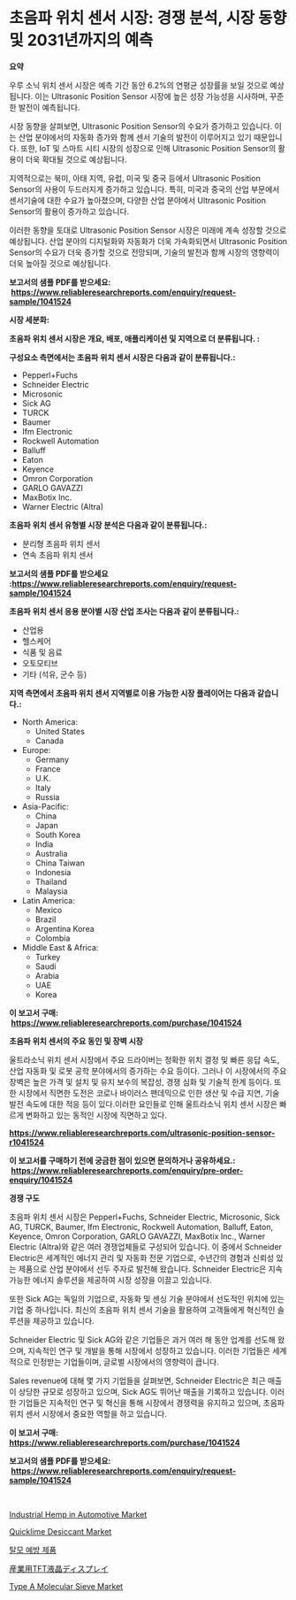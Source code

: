 <p><h1>초음파 위치 센서 시장: 경쟁 분석, 시장 동향 및 2031년까지의 예측</h1></p><p><strong>요약</strong></p>
<p><p>우루 소닉 위치 센서 시장은 예측 기간 동안 6.2%의 연평균 성장률을 보일 것으로 예상됩니다. 이는 Ultrasonic Position Sensor 시장에 높은 성장 가능성을 시사하며, 꾸준한 발전이 예측됩니다.</p><p>시장 동향을 살펴보면, Ultrasonic Position Sensor의 수요가 증가하고 있습니다. 이는 산업 분야에서의 자동화 증가와 함께 센서 기술의 발전이 이루어지고 있기 때문입니다. 또한, IoT 및 스마트 시티 시장의 성장으로 인해 Ultrasonic Position Sensor의 활용이 더욱 확대될 것으로 예상됩니다.</p><p>지역적으로는 북미, 아태 지역, 유럽, 미국 및 중국 등에서 Ultrasonic Position Sensor의 사용이 두드러지게 증가하고 있습니다. 특히, 미국과 중국의 산업 부문에서 센서기술에 대한 수요가 높아졌으며, 다양한 산업 분야에서 Ultrasonic Position Sensor의 활용이 증가하고 있습니다.</p><p>이러한 동향을 토대로 Ultrasonic Position Sensor 시장은 미래에 계속 성장할 것으로 예상됩니다. 산업 분야의 디지털화와 자동화가 더욱 가속화되면서 Ultrasonic Position Sensor의 수요가 더욱 증가할 것으로 전망되며, 기술의 발전과 함께 시장의 영향력이 더욱 높아질 것으로 예상됩니다.</p></p>
<p><strong>보고서의 샘플 PDF를 받으세요: &nbsp;<a href="https://www.reliableresearchreports.com/enquiry/request-sample/1041524">https://www.reliableresearchreports.com/enquiry/request-sample/1041524</a></strong></p>
<p><strong>시장 세분화:</strong></p>
<p><strong> 초음파 위치 센서 시장은 개요, 배포, 애플리케이션 및 지역으로 더 분류됩니다. :</strong></p>
<p><strong>구성요소 측면에서는 초음파 위치 센서 시장은 다음과 같이 분류됩니다.:</strong></p>
<p><ul><li>Pepperl+Fuchs</li><li>Schneider Electric</li><li>Microsonic</li><li>Sick AG</li><li>TURCK</li><li>Baumer</li><li>Ifm Electronic</li><li>Rockwell Automation</li><li>Balluff</li><li>Eaton</li><li>Keyence</li><li>Omron Corporation</li><li>GARLO GAVAZZI</li><li>MaxBotix Inc.</li><li>Warner Electric (Altra)</li></ul></p>
<p><strong> 초음파 위치 센서 유형별 시장 분석은 다음과 같이 분류됩니다.:</strong></p>
<p><ul><li>분리형 초음파 위치 센서</li><li>연속 초음파 위치 센서</li></ul></p>
<p><strong>보고서의 샘플 PDF를 받으세요 :<a href="https://www.reliableresearchreports.com/enquiry/request-sample/1041524">https://www.reliableresearchreports.com/enquiry/request-sample/1041524</a></strong></p>
<p><strong> 초음파 위치 센서 응용 분야별 시장 산업 조사는 다음과 같이 분류됩니다.:</strong></p>
<p><ul><li>산업용</li><li>헬스케어</li><li>식품 및 음료</li><li>오토모티브</li><li>기타 (석유, 군수 등)</li></ul></p>
<p><strong>지역 측면에서 초음파 위치 센서 지역별로 이용 가능한 시장 플레이어는 다음과 같습니다.:</strong></p>
<p><ul>
    <li>
        North America:
        <ul>
            <li>United States</li>
            <li>Canada</li>
        </ul>
    </li>
    <li>
        Europe:
        <ul>
            <li>Germany</li>
            <li>France</li>
            <li>U.K.</li>
            <li>Italy</li>
            <li>Russia</li>
        </ul>
    </li>
    <li>
        Asia-Pacific:
        <ul>
            <li>China</li>
            <li>Japan</li>
            <li>South Korea</li>
            <li>India</li>
            <li>Australia</li>
            <li>China Taiwan</li>
            <li>Indonesia</li>
            <li>Thailand</li>
            <li>Malaysia</li>
        </ul>
    </li>
    <li>
        Latin America:
        <ul>
            <li>Mexico</li>
            <li>Brazil</li>
            <li>Argentina Korea</li>
            <li>Colombia</li>
        </ul>
    </li>
    <li>
        Middle East & Africa:
        <ul>
            <li>Turkey</li>
            <li>Saudi</li>
            <li>Arabia</li>
            <li>UAE</li>
            <li>Korea</li>
        </ul>
    </li>
    </ul></p>
<p><strong>이 보고서 구매: &nbsp;<a href="https://www.reliableresearchreports.com/purchase/1041524">https://www.reliableresearchreports.com/purchase/1041524</a></strong></p>
<p><strong>초음파 위치 센서의 주요 동인 및 장벽 시장</strong></p>
<p><p>울트라소닉 위치 센서 시장에서 주요 드라이버는 정확한 위치 결정 및 빠른 응답 속도, 산업 자동화 및 로봇 공학 분야에서의 증가하는 수요 등이다. 그러나 이 시장에서의 주요 장벽은 높은 가격 및 설치 및 유지 보수의 복잡성, 경쟁 심화 및 기술적 한계 등이다. 또한 시장에서 직면한 도전은 코로나 바이러스 팬데믹으로 인한 생산 및 수급 지연, 기술 발전 속도에 대한 적응 등이 있다.이러한 요인들로 인해 울트라소닉 위치 센서 시장은 빠르게 변화하고 있는 동적인 시장에 직면하고 있다.</p></p>
<p><strong><a href="https://www.reliableresearchreports.com/ultrasonic-position-sensor-r1041524">https://www.reliableresearchreports.com/ultrasonic-position-sensor-r1041524</a></strong></p>
<p><strong>이 보고서를 구매하기 전에 궁금한 점이 있으면 문의하거나 공유하세요.: &nbsp;<a href="https://www.reliableresearchreports.com/enquiry/pre-order-enquiry/1041524">https://www.reliableresearchreports.com/enquiry/pre-order-enquiry/1041524</a></strong></p>
<p><strong>경쟁 구도</strong></p>
<p><p>초음파 위치 센서 시장은 Pepperl+Fuchs, Schneider Electric, Microsonic, Sick AG, TURCK, Baumer, Ifm Electronic, Rockwell Automation, Balluff, Eaton, Keyence, Omron Corporation, GARLO GAVAZZI, MaxBotix Inc., Warner Electric (Altra)와 같은 여러 경쟁업체들로 구성되어 있습니다. 이 중에서 Schneider Electric은 세계적인 에너지 관리 및 자동화 전문 기업으로, 수년간의 경험과 신뢰성 있는 제품으로 산업 분야에서 선두 주자로 발전해 왔습니다. Schneider Electric은 지속가능한 에너지 솔루션을 제공하여 시장 성장을 이끌고 있습니다.</p><p>또한 Sick AG는 독일의 기업으로, 자동화 및 센싱 기술 분야에서 선도적인 위치에 있는 기업 중 하나입니다. 최신의 초음파 위치 센서 기술을 활용하여 고객들에게 혁신적인 솔루션을 제공하고 있습니다.</p><p>Schneider Electric 및 Sick AG와 같은 기업들은 과거 여러 해 동안 업계를 선도해 왔으며, 지속적인 연구 및 개발을 통해 시장에서 성장하고 있습니다. 이러한 기업들은 세계적으로 인정받는 기업들이며, 글로벌 시장에서의 영향력이 큽니다.</p><p>Sales revenue에 대해 몇 가지 기업들을 살펴보면, Schneider Electric은 최근 매출이 상당한 규모로 성장하고 있으며, Sick AG도 뛰어난 매출을 기록하고 있습니다. 이러한 기업들은 지속적인 연구 및 혁신을 통해 시장에서 경쟁력을 유지하고 있으며, 초음파 위치 센서 시장에서 중요한 역할을 하고 있습니다.</p></p>
<p><strong>이 보고서 구매: &nbsp; <a href="https://www.reliableresearchreports.com/purchase/1041524">https://www.reliableresearchreports.com/purchase/1041524</a></strong></p>
<p><strong>보고서의 샘플 PDF를 받으세요: &nbsp;<a href="https://www.reliableresearchreports.com/enquiry/request-sample/1041524">https://www.reliableresearchreports.com/enquiry/request-sample/1041524</a></strong><strong></strong></p>
<p>&nbsp;</p>
<p><p><a href="https://www.linkedin.com/pulse/industrial-hemp-automotive-market-research-report-reveals-8vlac?trackingId=B8DjT6qlCxWrhIRZ1vT2%2BA%3D%3D">Industrial Hemp in Automotive Market</a></p><p><a href="https://issuu.com/reportprime-2/docs/quicklime-desiccant-market-size-2030.pptx">Quicklime Desiccant Market</a></p><p><a href="https://medium.com/@koreycrooks2022/%ED%83%88%EB%AA%A8-%EC%98%88%EB%B0%A9-%EC%A0%9C%ED%92%88-%EC%8B%9C%EC%9E%A5-%EC%8B%9C%EC%9E%A5-cagr-%EC%8B%9C%EC%9E%A5-%ED%8A%B8%EB%A0%8C%EB%93%9C-%EB%B0%8F-%EC%84%B1%EC%9E%A5-%EC%A0%84%EB%9E%B5%EC%97%90-%EB%8C%80%ED%95%9C-%ED%86%B5%EC%B0%B0%EB%A0%A5-726b3f30919f">탈모 예방 제품</a></p><p><a href="https://github.com/efcvopdgkdx128/Market-Research-Report-List-1/blob/main/426116540701.md">産業用TFT液晶ディスプレイ</a></p><p><a href="https://www.linkedin.com/pulse/type-molecular-sieve-market-size-reflecting-forecast-till-g625c?trackingId=VtWmIZjkO5sbOJMCUC9dcA%3D%3D">Type A Molecular Sieve Market</a></p></p>